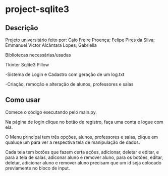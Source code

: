 # project-sqlite3
## Descrição
Projeto universitário feito por:
Caio Freire Proença;
Felipe Pires da Silva;
Emmanuel Victor Alcântara Lopes;
Gabriella

Bibliotecas necessárias/usadas

Tkinter
Sqlite3
Pillow

-Sistema de Login e Cadastro com geração de um log.txt

-Criação, remoção e alteração de alunos, professores e salas

## Como usar
Comece o código executando pelo main.py.

Na página de login clique no botão de registro, faça uma conta e logue com ela.

O Menu principal tem três opções, alunos, professores e salas, clique em qualuqe um para ver a respectiva tela de manipulação de dados.

Cada tela tem botões que fazem certa ações, adicionar, deletar e editar, e para a tela de salas, adiconar aluno e remover aluno, para os botões, editar, deletar, adicionar aluno e remover aluno precisam que um id seja colocado previamente no bloco de input.
